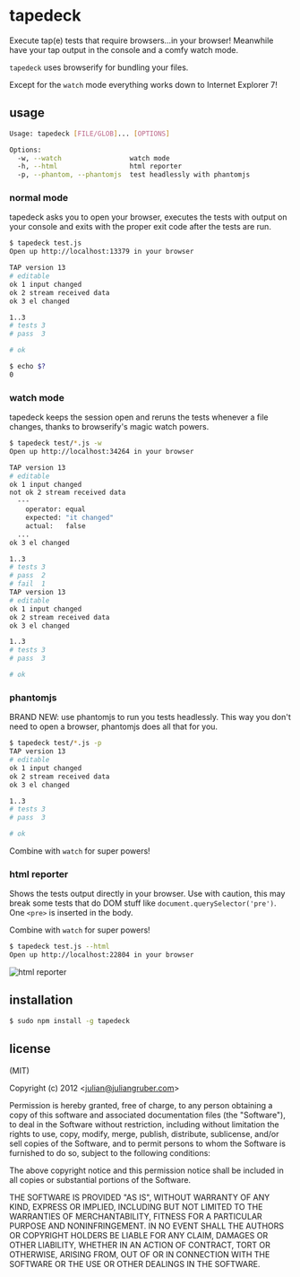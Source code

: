 
# tapedeck

Execute tap(e) tests that require browsers...in your browser!
Meanwhile have your tap output in the console and a comfy watch mode.

`tapedeck` uses browserify for bundling your files.

Except for the `watch` mode everything works down to Internet Explorer 7!

## usage

```bash
Usage: tapedeck [FILE/GLOB]... [OPTIONS]

Options:
  -w, --watch                 watch mode       
  -h, --html                  html reporter
  -p, --phantom, --phantomjs  test headlessly with phantomjs
```

### normal mode

tapedeck asks you to open your browser, executes the tests with output on your
console and exits with the proper exit code after the tests are run.

```bash
$ tapedeck test.js
Open up http://localhost:13379 in your browser

TAP version 13
# editable
ok 1 input changed
ok 2 stream received data
ok 3 el changed

1..3
# tests 3
# pass  3

# ok 

$ echo $?
0
```

### watch mode

tapedeck keeps the session open and reruns the tests whenever a file changes,
thanks to browserify's magic watch powers.

```bash
$ tapedeck test/*.js -w
Open up http://localhost:34264 in your browser

TAP version 13
# editable
ok 1 input changed
not ok 2 stream received data
  ---
    operator: equal
    expected: "it changed"
    actual:   false
  ...
ok 3 el changed

1..3
# tests 3
# pass  2
# fail  1
TAP version 13
# editable
ok 1 input changed
ok 2 stream received data
ok 3 el changed

1..3
# tests 3
# pass  3

# ok 
```

### phantomjs

BRAND NEW: use phantomjs to run you tests headlessly. This way you don't need
to open a browser, phantomjs does all that for you.

```bash
$ tapedeck test/*.js -p
TAP version 13
# editable
ok 1 input changed
ok 2 stream received data
ok 3 el changed

1..3
# tests 3
# pass  3

# ok 
```

Combine with `watch` for super powers!

### html reporter

Shows the tests output directly in your browser. Use with caution, this may
break some tests that do DOM stuff like `document.querySelector('pre')`.
One `<pre>` is inserted in the body.

Combine with `watch` for super powers!

```bash
$ tapedeck test.js --html
Open up http://localhost:22804 in your browser
```

![html reporter](http://i.imgur.com/TDC8c.png)

## installation

```bash
$ sudo npm install -g tapedeck
```

## license

(MIT)

Copyright (c) 2012 &lt;julian@juliangruber.com&gt;

Permission is hereby granted, free of charge, to any person obtaining a copy of
this software and associated documentation files (the "Software"), to deal in
the Software without restriction, including without limitation the rights to
use, copy, modify, merge, publish, distribute, sublicense, and/or sell copies of
the Software, and to permit persons to whom the Software is furnished to do so,
subject to the following conditions:

The above copyright notice and this permission notice shall be included in all
copies or substantial portions of the Software.

THE SOFTWARE IS PROVIDED "AS IS", WITHOUT WARRANTY OF ANY KIND, EXPRESS OR
IMPLIED, INCLUDING BUT NOT LIMITED TO THE WARRANTIES OF MERCHANTABILITY,
FITNESS FOR A PARTICULAR PURPOSE AND NONINFRINGEMENT. IN NO EVENT SHALL THE
AUTHORS OR COPYRIGHT HOLDERS BE LIABLE FOR ANY CLAIM, DAMAGES OR OTHER
LIABILITY, WHETHER IN AN ACTION OF CONTRACT, TORT OR OTHERWISE, ARISING FROM,
OUT OF OR IN CONNECTION WITH THE SOFTWARE OR THE USE OR OTHER DEALINGS IN THE
SOFTWARE.
